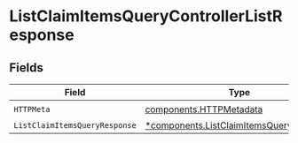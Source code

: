 # ListClaimItemsQueryControllerListResponse


## Fields

| Field                                                                                             | Type                                                                                              | Required                                                                                          | Description                                                                                       |
| ------------------------------------------------------------------------------------------------- | ------------------------------------------------------------------------------------------------- | ------------------------------------------------------------------------------------------------- | ------------------------------------------------------------------------------------------------- |
| `HTTPMeta`                                                                                        | [components.HTTPMetadata](../../models/components/httpmetadata.md)                                | :heavy_check_mark:                                                                                | N/A                                                                                               |
| `ListClaimItemsQueryResponse`                                                                     | [*components.ListClaimItemsQueryResponse](../../models/components/listclaimitemsqueryresponse.md) | :heavy_minus_sign:                                                                                | N/A                                                                                               |